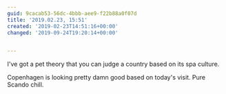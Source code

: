 ```yaml
---
guid: 9cacab53-56dc-4bbb-aee9-f22b88a0f07d
title: '2019.02.23, 15:51'
created: '2019-02-23T14:51:16+00:00'
changed: '2019-09-24T19:20:14+00:00'


---
```


I've got a pet theory that you can judge a country based on its spa culture. 

Copenhagen is looking pretty damn good based on today's visit. Pure Scando chill. 
